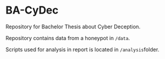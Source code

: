 # BA-CyDec
Repository for Bachelor Thesis about Cyber Deception.

Repository contains data from a honeypot in ```/data```.

Scripts used for analysis in report is located in ```/analysis```folder.
